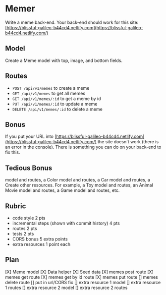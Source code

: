 # Memer

Write a meme back-end. Your back-end should work for this site:
[https://blissful-galileo-b44cd4.netlify.com](https://blissful-galileo-b44cd4.netlify.com/)

## Model

Create a Meme model with top, image, and bottom fields.

## Routes

* `POST /api/v1/memes` to create a meme
* `GET /api/v1/memes` to get all memes
* `GET /api/v1/memes/:id` to get a meme by id
* `PUT /api/v1/memes/:id` to update a meme
* `DELETE /api/v1/memes/:id` to delete a meme

## Bonus

If you put your URL into [https://blissful-galileo-b44cd4.netlify.com](https://blissful-galileo-b44cd4.netlify.com/)
the site doesn't work (there is an error in the console).
There is something you can do on your back-end to fix this.

## Tedious Bonus

model and routes, a Color model and routes, a Car model and routes, a
Create other resources. For example, a Toy model and routes, an Animal
Movie model and routes, a Game model and routes, etc.

## Rubric

* code style 2 pts
* incremental steps (shown with commit history) 4 pts
* routes 2 pts
* tests 2 pts
* CORS bonus 5 extra points
* extra resources 1 point each

## Plan

[X] Meme model
[X] Data helper
[X] Seed data
[X] memes post route
[X] memes get route
[X] memes get by id route
[X] memes put route
[] memes delete route
[] put in url/CORS fix
[] extra resource 1 model
[] extra resource 1 routes
[] extra resource 2 model
[] extra resource 2 routes